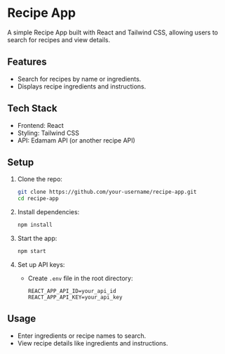 
# Recipe App

A simple Recipe App built with React and Tailwind CSS, allowing users to search for recipes and view details.

## Features
- Search for recipes by name or ingredients.
- Displays recipe ingredients and instructions.

## Tech Stack
- Frontend: React
- Styling: Tailwind CSS
- API: Edamam API (or another recipe API)

## Setup

1. Clone the repo:
   ```bash
   git clone https://github.com/your-username/recipe-app.git
   cd recipe-app
   ```

2. Install dependencies:
   ```bash
   npm install
   ```

3. Start the app:
   ```bash
   npm start
   ```

4. Set up API keys:
   - Create `.env` file in the root directory:
     ```env
     REACT_APP_API_ID=your_api_id
     REACT_APP_API_KEY=your_api_key
     ```

## Usage

- Enter ingredients or recipe names to search.
- View recipe details like ingredients and instructions.
